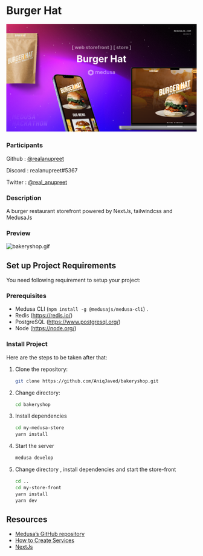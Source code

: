 # Burger Hat

![cover](cover.png)

### Participants

Github : [@realanupreet](https://github.com/realanupreet)

Discord : realanupreet#5367

Twitter : [@real_anupreet](https://twitter.com/real_anupreet)

### Description

A burger restaurant storefront powered by NextJs, tailwindcss and MedusaJs

### Preview

<img src="demo.gif" alt="bakeryshop.gif" width="1000" />

## Set up Project Requirements

You need following requirement to setup your project:

### Prerequisites

- Medusa CLI (`npm install -g @medusajs/medusa-cli`) .
- Redis (https://redis.io/)
- PostgreSQL (https://www.postgresql.org/)
- Node (https://node.org/)

### Install Project

Here are the steps to be taken after that:

1. Clone the repository:
   ```bash
   git clone https://github.com/AniqJaved/bakeryshop.git
   ```
2. Change directory:
   ```bash
   cd bakeryshop
   ```
3. Install dependencies
   ```bash
   cd my-medusa-store
   yarn install
   ```
4. Start the server
   ```bash
   medusa develop
   ```
5. Change directory , install dependencies and start the store-front
   ```bash
   cd ..
   cd my-store-front
   yarn install
   yarn dev
   ```

## Resources

- [Medusa’s GitHub repository](https://github.com/medusajs/medusa)
- [How to Create Services](https://docs.medusajs.com/advanced/backend/services/create-service)
- [NextJs](https://nextjs.org/)
